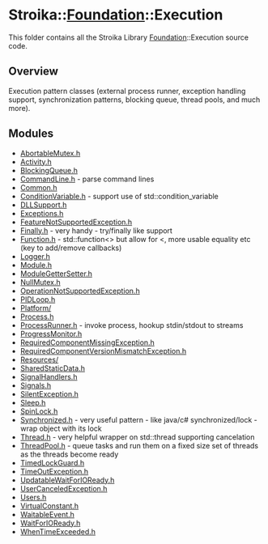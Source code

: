 # Stroika::[Foundation](../)::Execution

This folder contains all the Stroika Library [Foundation](../)::Execution source code.

## Overview

Execution pattern classes (external process runner, exception handling support, synchronization patterns, blocking queue, thread pools, and much more).

## Modules

- [AbortableMutex.h](AbortableMutex.h)
- [Activity.h](Activity.h)
- [BlockingQueue.h](BlockingQueue.h)
- [CommandLine.h](CommandLine.h) - parse command lines
- [Common.h](Common.h)
- [ConditionVariable.h](ConditionVariable.h) - support use of std::condition_variable
- [DLLSupport.h](DLLSupport.h)
- [Exceptions.h](Exceptions.h)
- [FeatureNotSupportedException.h](FeatureNotSupportedException.h)
- [Finally.h](Finally.h) - very handy - try/finally like support
- [Function.h](Function.h) - std::function<> but allow for \<, more usable equality etc (key to add/remove callbacks)
- [Logger.h](Logger.h)
- [Module.h](Module.h)
- [ModuleGetterSetter.h](ModuleGetterSetter.h)
- [NullMutex.h](NullMutex.h)
- [OperationNotSupportedException.h](OperationNotSupportedException.h)
- [PIDLoop.h](PIDLoop.h)
- [Platform/](Platform/)
- [Process.h](Process.h)
- [ProcessRunner.h](ProcessRunner.h) - invoke process, hookup stdin/stdout to streams
- [ProgressMonitor.h](ProgressMonitor.h)
- [RequiredComponentMissingException.h](RequiredComponentMissingException.h)
- [RequiredComponentVersionMismatchException.h](RequiredComponentVersionMismatchException.h)
- [Resources/](Resources/)
- [SharedStaticData.h](SharedStaticData.h)
- [SignalHandlers.h](SignalHandlers.h)
- [Signals.h](Signals.h)
- [SilentException.h](SilentException.h)
- [Sleep.h](Sleep.h)
- [SpinLock.h](SpinLock.h)
- [Synchronized.h](Synchronized.h) - very useful pattern - like java/c# synchronized/lock - wrap object with its lock
- [Thread.h](Thread.h) - very helpful wrapper on std::thread supporting cancelation
- [ThreadPool.h](ThreadPool.h) - queue tasks and run them on a fixed size set of threads as the threads become ready
- [TimedLockGuard.h](TimedLockGuard.h)
- [TimeOutException.h](TimeOutException.h)
- [UpdatableWaitForIOReady.h](UpdatableWaitForIOReady.h)
- [UserCanceledException.h](UserCanceledException.h)
- [Users.h](Users.h)
- [VirtualConstant.h](VirtualConstant.h)
- [WaitableEvent.h](WaitableEvent.h)
- [WaitForIOReady.h](WaitForIOReady.h)
- [WhenTimeExceeded.h](WhenTimeExceeded.h)
